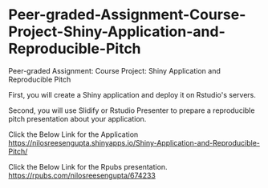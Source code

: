 # Peer-graded-Assignment-Course-Project-Shiny-Application-and-Reproducible-Pitch
Peer-graded Assignment: Course Project: Shiny Application and Reproducible Pitch 

First, you will create a Shiny application and deploy it on Rstudio's servers. 

Second, you will use Slidify or Rstudio Presenter to prepare a reproducible pitch presentation about your application.

Click the Below Link for the Application
https://nilosreesengupta.shinyapps.io/Shiny-Application-and-Reproducible-Pitch/

Click the Below Link for the Rpubs presentation.
https://rpubs.com/nilosreesengupta/674233




